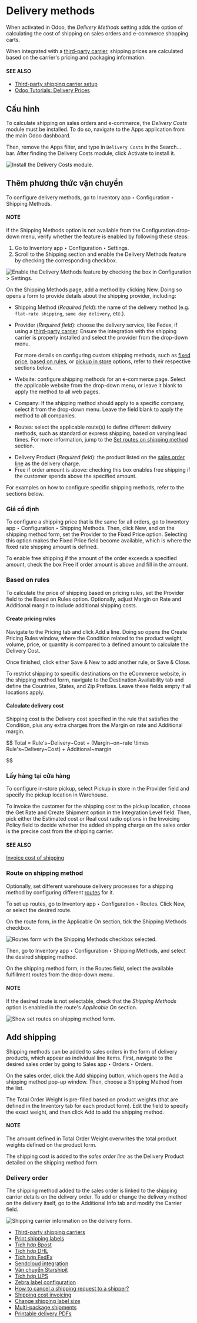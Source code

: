 # Delivery methods

When activated in Odoo, the *Delivery Methods* setting adds the option of calculating the cost of
shipping on sales orders and e-commerce shopping carts.

When integrated with a [third-party carrier](setup_configuration/third_party_shipper.md#inventory-shipping-third-party), shipping prices
are calculated based on the carrier's pricing and packaging information.

#### SEE ALSO
- [Third-party shipping carrier setup](setup_configuration/third_party_shipper.md#inventory-shipping-third-party)
- [Odoo Tutorials: Delivery Prices](https://www.odoo.com/slides/slide/delivery-prices-613?fullscreen=1)

## Cấu hình

To calculate shipping on sales orders and e-commerce, the *Delivery Costs* module must be installed.
To do so, navigate to the Apps application from the main Odoo dashboard.

Then, remove the Apps filter, and type in `Delivery Costs` in the Search...
bar. After finding the Delivery Costs module, click Activate to install it.

![Install the Delivery Costs module.](applications/inventory_and_mrp/inventory/shipping_receiving/setup_configuration/install-module.png)

## Thêm phương thức vận chuyển

To configure delivery methods, go to Inventory app ‣ Configuration ‣ Shipping
Methods.

#### NOTE
If the Shipping Methods option is not available from the Configuration
drop-down menu, verify whether the feature is enabled by following these steps:

1. Go to Inventory app ‣ Configuration ‣ Settings.
2. Scroll to the Shipping section and enable the Delivery Methods feature
   by checking the corresponding checkbox.

![Enable the *Delivery Methods* feature by checking the box in Configuration > Settings.](applications/inventory_and_mrp/inventory/shipping_receiving/setup_configuration/enable-delivery.png)

On the Shipping Methods page, add a method by clicking New. Doing so opens
a form to provide details about the shipping provider, including:

- Shipping Method (*Required field*): the name of the delivery method (e.g. `flat-rate
  shipping`, `same day delivery`, etc.).
- Provider (*Required field*): choose the delivery service, like Fedex, if using a
  [third-party carrier](setup_configuration/third_party_shipper.md#inventory-shipping-third-party). Ensure the integration with the
  shipping carrier is properly installed and select the provider from the drop-down menu.

  For more details on configuring custom shipping methods, such as [fixed price](#inventory-shipping-fixed), [based on rules](#inventory-shipping-rules), or [pickup in
  store](#inventory-shipping-pickup) options, refer to their respective sections below.
- Website: configure shipping methods for an e-commerce page. Select the applicable
  website from the drop-down menu, or leave it blank to apply the method to all web pages.
- Company: If the shipping method should apply to a specific company, select it from the
  drop-down menu. Leave the field blank to apply the method to all companies.
- Routes: select the applicable route(s) to define different delivery methods, such as
  standard or express shipping, based on varying lead times. For more information, jump
  to the [Set routes on shipping method](#inventory-shipping-receiving-shipping-route) section.

<a id="inventory-shipping-receiving-delivery-product"></a>
- Delivery Product (*Required field*): the product listed on the [sales order line](#inventory-shipping-sales-order) as the delivery charge.
- Free if order amount is above: checking this box enables free shipping if the customer
  spends above the specified amount.

For examples on how to configure specific shipping methods, refer to the sections below.

<a id="inventory-shipping-fixed"></a>

### Giá cố định

To configure a shipping price that is the same for all orders, go to Inventory app
‣ Configuration ‣ Shipping Methods. Then, click New, and on the shipping method
form, set the Provider to the Fixed Price option. Selecting this option
makes the Fixed Price field become available, which is where the fixed rate shipping
amount is defined.

To enable free shipping if the amount of the order exceeds a specified amount, check the box
Free if order amount is above and fill in the amount.

<a id="inventory-shipping-rules"></a>

### Based on rules

To calculate the price of shipping based on pricing rules, set the Provider field to the
Based on Rules option. Optionally, adjust Margin on Rate and
Additional margin to include additional shipping costs.

#### Create pricing rules

Navigate to the Pricing tab and click Add a line. Doing so opens the
Create Pricing Rules window, where the Condition related to the product
weight, volume, price, or quantity is compared to a defined amount to calculate the
Delivery Cost.

Once finished, click either Save & New to add another rule, or Save & Close.

To restrict shipping to specific destinations on the eCommerce website, in the shipping method form,
navigate to the Destination Availability tab and define the Countries,
States, and Zip Prefixes. Leave these fields empty if all locations apply.

#### Calculate delivery cost

Shipping cost is the Delivery cost specified in the rule that satisfies the
Condition, plus any extra charges from the Margin on rate and
Additional margin.

$$
Total = Rule's~Delivery~Cost + (Margin~on~rate \times Rule's~Delivery~Cost) + Additional~margin

$$

<a id="inventory-shipping-pickup"></a>

### Lấy hàng tại cửa hàng

To configure in-store pickup, select Pickup in store in the Provider field
and specify the pickup location in Warehouse.

To invoice the customer for the shipping cost to the pickup location, choose the Get Rate
and Create Shipment option in the Integration Level field. Then, pick either the
Estimated cost or Real cost radio options in the Invoicing
Policy field to decide whether the added shipping charge on the sales order is the precise cost
from the shipping carrier.

#### SEE ALSO
[Invoice cost of shipping](setup_configuration/invoicing.md)

<a id="inventory-shipping-receiving-shipping-route"></a>

### Route on shipping method

Optionally, set different warehouse delivery processes for a shipping method by configuring
different [routes](daily_operations/use_routes.md) for it.

To set up routes, go to Inventory app ‣ Configuration ‣ Routes. Click
New, or select the desired route.

On the route form, in the Applicable On section, tick the Shipping Methods
checkbox.

![Routes form with the Shipping Methods checkbox selected.](applications/inventory_and_mrp/inventory/shipping_receiving/setup_configuration/shipping-route.png)

Then, go to Inventory app ‣ Configuration ‣ Shipping Methods, and select the
desired shipping method.

On the shipping method form, in the Routes field, select the available fulfillment
routes from the drop-down menu.

#### NOTE
If the desired route is not selectable, check that the *Shipping Methods* option is enabled in
the route's *Applicable On* section.

![Show set routes on shipping method form.](applications/inventory_and_mrp/inventory/shipping_receiving/setup_configuration/set-routes.png)

<a id="inventory-shipping-sales-order"></a>

## Add shipping

Shipping methods can be added to sales orders in the form of delivery products, which appear as
individual line items. First, navigate to the desired sales order by going to Sales
app ‣ Orders ‣ Orders.

On the sales order, click the Add shipping button, which opens the Add a
shipping method pop-up window. Then, choose a Shipping Method from the list.

The Total Order Weight is pre-filled based on product weights (that are defined in the
Inventory tab for each product form). Edit the field to specify the exact weight, and
then click Add to add the shipping method.

#### NOTE
The amount defined in Total Order Weight overwrites the total product weights defined
on the product form.

The shipping cost is added to the *sales order line* as the Delivery Product detailed on
the shipping method form.

### Delivery order

The shipping method added to the sales order is linked to the shipping carrier details on the
delivery order. To add or change the delivery method on the delivery itself, go to the
Additional Info tab and modify the Carrier field.

![Shipping carrier information on the delivery form.](applications/inventory_and_mrp/inventory/shipping_receiving/setup_configuration/delivery-order.png)

* [Third-party shipping carriers](setup_configuration/third_party_shipper.md)
* [Print shipping labels](setup_configuration/labels.md)
* [Tích hợp Bpost](setup_configuration/bpost.md)
* [Tích hợp DHL](setup_configuration/dhl_credentials.md)
* [Tích hợp FedEx](setup_configuration/fedex.md)
* [Sendcloud integration](setup_configuration/sendcloud_shipping.md)
* [Vận chuyển Starshipit](setup_configuration/starshipit_shipping.md)
* [Tích hợp UPS](setup_configuration/ups_credentials.md)
* [Zebra label configuration](setup_configuration/zebra.md)
* [How to cancel a shipping request to a shipper?](setup_configuration/cancel.md)
* [Shipping cost invoicing](setup_configuration/invoicing.md)
* [Change shipping label size](setup_configuration/label_type.md)
* [Multi-package shipments](setup_configuration/multipack.md)
* [Printable delivery PDFs](setup_configuration/print_on_validation.md)
